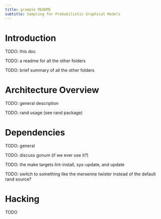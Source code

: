 ```yaml
---
title: grample README
subtitle: Sampling for Probabilistic Graphical Models
---
```


# Introduction

TODO: this doc

TODO: a readme for all the other folders

TODO: brief summary of all the other folders

# Architecture Overview

TODO: general description

TODO: rand usage (see rand package)

# Dependencies

TODO: general

TODO: discuss gonum (if we ever use it?)

TODO: the make targets lint-install, sys-update, and update

TODO: switch to something like the mersenne twister instead of the default rand source?

# Hacking

TODO
